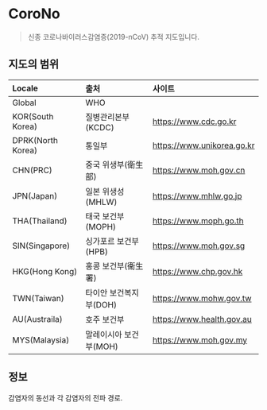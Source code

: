 # CoroNo
> 신종 코로나바이러스감염증(2019-nCoV) 추적 지도입니다.

## 지도의 범위
| Locale | 출처 | 사이트 |
| :----- | :----- | :--- |
| Global | WHO |  |
| KOR(South Korea) | 질병관리본부(KCDC) | https://www.cdc.go.kr |
| DPRK(North Korea) | 통일부 | https://www.unikorea.go.kr |
| CHN(PRC) | 중국 위생부(衛生部) | https://www.moh.gov.cn |
| JPN(Japan) | 일본 위생성(MHLW) | https://www.mhlw.go.jp |
| THA(Thailand) | 태국 보건부(MOPH) | https://www.moph.go.th |
| SIN(Singapore) | 싱가포르 보건부(HPB) | https://www.moh.gov.sg |
| HKG(Hong Kong) | 홍콩 보건부(衞生署) | https://www.chp.gov.hk |
| TWN(Taiwan) | 타이안 보건복지부(DOH) | https://www.mohw.gov.tw |
| AU(Austraila) | 호주 보건부 | https://www.health.gov.au |
| MYS(Malaysia) | 말레이시아 보건부(MOH) | https://www.moh.gov.my |

## 정보
감염자의 동선과 각 감염자의 전파 경로.
